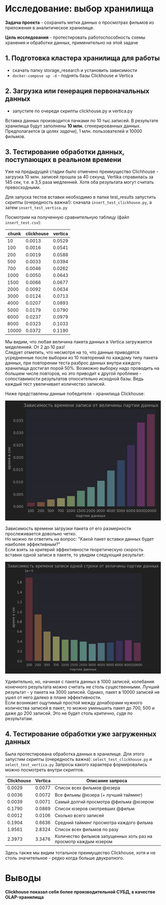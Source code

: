 # Исследование: выбор хранилища
**Задача проекта** - сохранить метки данных о просмотрах фильмов из приложения в аналитическое хранилище.
  
**Цель исследования** - протестировать работоспособность схемы хранения и обработки данных, применительно на этой задаче

## 1. Подготовка кластера хранилища для работы  

- скачать папку storage_research и установить зависимости
- `docker-compose up -d` - поднять базы Clickhouse и Vertica
 
## 2. Загрузка или генерация первоначальных данных

- запустите по очереди скрипты clickhouse.py и vertica.py  

Вставка данных производится пачками по 10 тыс.записей.
В результате хранилища будут заполнены **10 млн.** сгенерированных данных. 
Предполагается (_в целях задачи)_, 1 млн. пользователей и 10000 фильмов.

## 3. Тестирование обработки данных, поступающих в реальном времени

Уже на предыдущей стадии было отмечено преимущество Clichhouse - загрузка 10 млн. записей прошла за 40 секунд.
Vertika справилась за 145 сек, т.е. в 3,5 раза медленней. 
Хотя оба результата могут считать превосходными.

Для запуска тестов вставки необходимо в папке test_results запустить скрипты (очередность важна!):
сначала `insert_test_clickhouse.py`, а затем `insert_test_vertica.py`  

Посмотрим на полученную сравнительную таблицу (файл `insert_test.csv`):  


| chunk | clickhouse | vertica |
|-------|------------|---------|
|   10  |     0.0013 |  0.0529 |
|  100  |     0.0016 |  0.0541 |
|  200  |     0.0019 |  0.0588 |
|  500  |     0.0033 |  0.0394 |
|  700  |     0.0046 |  0.0262 |
|  1000 |     0.0050 |  0.0643 |
|  1500 |     0.0066 |  0.0677 |
|  2000 |     0.0092 |  0.0634 |
|  3000 |     0.0124 |  0.0713 |
|  4000 |     0.0207 |  0.0893 |
|  5000 |     0.0179 |  0.0790 |
|  6000 |     0.0237 |  0.0979 |
|  8000 |     0.0323 |  0.1033 |
| 10000 |     0.0372 |  0.1190 |

Мы видим, что любая величина пакета данных в Vertica загружается меделенней. От 2 до 10 раз!  
Следует отметить, что несмотря на то, что данные приводятся усредненные после выборки из 10 повторений по каждому типу пакета данных, 
при повторении теста разброс данных внутри каждого хранилища достигал порой 50%. 
Возможно выборку надо проводить на большем числе повторов, но это приводит к другой проблеме - сопоставимости результатов относительно исходной базы.
Ведь каждый тест увеличивает количество записей.

Ниже представлены данные победителя - хранилища Clickhouse:

![img.png](img.png)

Зависимость времени загрузки пакета от его размерности прослеживается довольно четко.  
Но можно ли ответить на вопрос: "Какой пакет вставки данных будет наиболее эффективным?"  
Если взять за критерий эффективности теоретическую скорость вставки одной записи в пакете, то увидим следующий результат:

![img_1.png](img_1.png)

Удивительно, но, начиная с пакета данных в 1000 записей, 
колебания конечного результата можно считать не столь существенными. 
Лучший результат - у пакета на 3000 записей. Однако, пакет в 10000 записей 
не ушел от него далеко в плане эффективности.  
Если возникает ощутимый простой между донаборами нужного количества записей в пакет, 
то можно уменьшить пакет до 700, 500 и даже до 200 записей. 
Это не будет столь критично, судя по результатам.

## 4. Тестирование обработки уже загруженных данных
Была протестирована обработка данных в хранилище. 
Для этого запустим скрипты (очередность важна): `select_test_clickhouse.py` и `select_test_vertica.py`
Запросы какого характера формировались можно посмотреть внутри скриптов.


| Clickhouse | Vertica | Описание запроса                                                 |
|-------|------------|---------|
| 0.0029     | 0.0077  | Список всех фильмов @юзера                                       |
| 0.0036     | 0.0072  | Все фильмы @юзера (+ лучший тайминг)                             |
| 0.0039     | 0.0071  | Самый долгий просмотра @фильма @юзером                           |
| 0.1790     | 0.0869  | Список юзеров смотревших @фильм                                  |
| 0.0012     | 0.0106  | Сколько всего записей                                            |
| 0.1904     | 0.6636  | Средний тайминг просмотра каждого фильма                         |
| 1.9561     | 2.8324  | Список всех фильмов по разу                                      |
| 2.3973     | 3.3476  | Количество фильмов запущенных хоть раз на просмотр каждым юзером |

Здесь также мы видим тотальное преимущество Clickhouse, хотя и не столь значительное - редко когда больше двукратного.

# Выводы
**Clickhouse показал себя более производительной СУБД, в качестве OLAP-хранилища**
